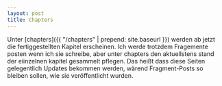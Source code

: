 ```yaml
---
layout: post
title: Chapters
---
```

Unter [chapters]({{ "/chapters" | prepend: site.baseurl }}) werden ab jetzt die fertiggestellten Kapitel erscheinen. Ich werde trotzdem Fragemente posten wenn ich sie schreibe, aber unter chapters den aktuellstens stand der eiinzelnen kapitel gesammelt pflegen. Das heißt dass diese Seiten gelegentlich Updates bekommen werden, wärend Fragment-Posts so bleiben sollen, wie sie veröffentlicht wurden.
